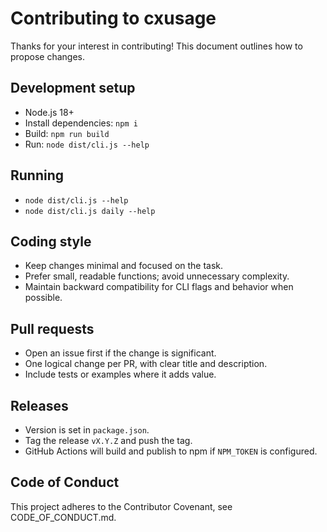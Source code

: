 # Contributing to cxusage

Thanks for your interest in contributing! This document outlines how to propose changes.

## Development setup

- Node.js 18+
- Install dependencies: `npm i`
- Build: `npm run build`
- Run: `node dist/cli.js --help`

## Running

- `node dist/cli.js --help`
- `node dist/cli.js daily --help`

## Coding style

- Keep changes minimal and focused on the task.
- Prefer small, readable functions; avoid unnecessary complexity.
- Maintain backward compatibility for CLI flags and behavior when possible.

## Pull requests

- Open an issue first if the change is significant.
- One logical change per PR, with clear title and description.
- Include tests or examples where it adds value.

## Releases

- Version is set in `package.json`.
- Tag the release `vX.Y.Z` and push the tag.
- GitHub Actions will build and publish to npm if `NPM_TOKEN` is configured.

## Code of Conduct

This project adheres to the Contributor Covenant, see CODE_OF_CONDUCT.md.
